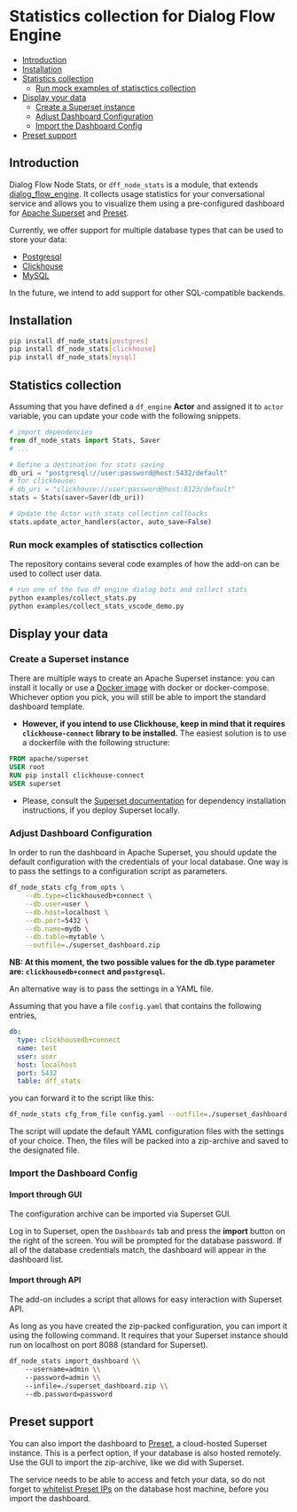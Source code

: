 # Statistics collection for Dialog Flow Engine

- [Introduction](#introduction)
- [Installation](#installation)
- [Statistics collection](#statistics-collection)
    - [Run mock examples of statisctics collection](#run-mock-examples-of-statisctics-collection)
- [Display your data](#display-your-data)
    - [Create a Superset instance](#create-a-superset-instance)
    - [Adjust Dashboard Configuration](#adjust-dashboard-configuration)
    - [Import the Dashboard Config](#import-the-dashboard-config)
- [Preset support](#preset-support)

## Introduction

Dialog Flow Node Stats, or `dff_node_stats` is a module, that extends [dialog_flow_engine](https://github.com/deepmipt/dialog_flow_engine). It collects usage statistics for your conversational service and allows you to visualize them using a pre-configured dashboard for [Apache Superset](https://superset.apache.org/) and [Preset](https://preset.io/).

Currently, we offer support for multiple database types that can be used to store your data:

* [Postgresql](https://www.postgresql.org/)
* [Clickhouse](https://clickhouse.com/)
* [MySQL](#)

In the future, we intend to add support for other SQL-compatible backends.

## Installation

```bash
pip install df_node_stats[postgres]
pip install df_node_stats[clickhouse]
pip install df_node_stats[mysql]
```

## Statistics collection

Assuming that you have defined a `df_engine` **Actor** and assigned it to `actor` variable, you can update your code with the following snippets.

```python
# import dependencies
from df_node_stats import Stats, Saver
# ...

# Define a destination for stats saving
db_uri = "postgresql://user:password@host:5432/default"
# for clickhouse:
# db_uri = "clickhouse://user:password@host:8123/default"
stats = Stats(saver=Saver(db_uri))

# Update the Actor with stats collection callbacks
stats.update_actor_handlers(actor, auto_save=False)
```

### Run mock examples of statisctics collection

The repository contains several code examples of how the add-on can be used to collect user data.

```bash
# run one of the two df engine dialog bots and collect stats
python examples/collect_stats.py
python examples/collect_stats_vscode_demo.py
```

## Display your data

### Create a Superset instance

There are multiple ways to create an Apache Superset instance: you can install it locally or use a [Docker image](https://hub.docker.com/r/apache/superset) with docker or docker-compose. Whichever option you pick, you will still be able to import the standard dashboard template.

* **However, if you intend to use Clickhouse, keep in mind that it requires `clickhouse-connect` library to be installed.** 
The easiest solution is to use a dockerfile with the following structure:

```dockerfile
FROM apache/superset
USER root
RUN pip install clickhouse-connect
USER superset
```
* Please, consult the [Superset documentation](https://superset.apache.org/docs/databases/installing-database-drivers/) for dependency installation instructions, if you deploy Superset locally.

### Adjust Dashboard Configuration

In order to run the dashboard in Apache Superset, you should update the default configuration with the credentials of your local database.
One way is to pass the settings to a configuration script as parameters.

```bash
df_node_stats cfg_from_opts \
    --db.type=clickhousedb+connect \
    --db.user=user \
    --db.host=localhost \
    --db.port=5432 \
    --db.name=mydb \
    --db.table=mytable \
    --outfile=./superset_dashboard.zip
```

**NB: At this moment, the two possible values for the db.type parameter are: `clickhousedb+connect` and `postgresql`.**

An alternative way is to pass the settings in a YAML file. 


Assuming that you have a file `config.yaml` that contains the following entries, 

```yaml
db:
  type: clickhousedb+connect
  name: test
  user: user
  host: localhost
  port: 5432
  table: dff_stats
```

you can forward it to the script like this:

```bash
df_node_stats cfg_from_file config.yaml --outfile=./superset_dashboard.zip
```

The script will update the default YAML configuration files with the settings of your choice. Then, the files will be packed into a zip-archive and saved to the designated file.

### Import the Dashboard Config

#### Import through GUI

The configuration archive can be imported via Superset GUI.

Log in to Superset, open the `Dashboards` tab and press the **import** button on the right of the screen. You will be prompted for the database password. If all of the database credentials match, the dashboard will appear in the dashboard list.

#### Import through API

The add-on includes a script that allows for easy interaction with Superset API.

As long as you have created the zip-packed configuration, you can import it using the following command. It requires that your Superset instance should run on localhost on port 8088 (standard for Superset).

```bash
df_node_stats import_dashboard \\
    --username=admin \\
    --password=admin \\
    --infile=./superset_dashboard.zip \\
    --db.password=password
```

## Preset support

You can also import the dashboard to [Preset](https://preset.io/), a cloud-hosted Superset instance. This is a perfect option, if your database is also hosted remotely. Use the GUI to import the zip-archive, like we did with Superset.

The service needs to be able to access and fetch your data, so do not forget to [whitelist Preset IPs](https://docs.preset.io/docs/connecting-your-data) on the database host machine, before you import the dashboard. 
